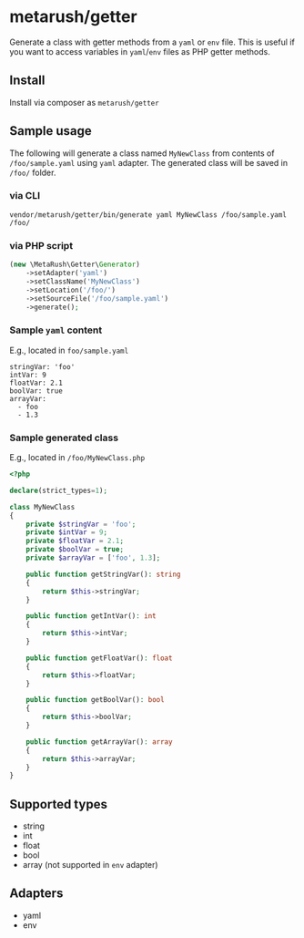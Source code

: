 # metarush/getter

Generate a class with getter methods from a `yaml` or `env` file.
This is useful if you want to access variables in `yaml`/`env` files as PHP getter methods.

## Install

Install via composer as `metarush/getter`

## Sample usage

The following will generate a class named `MyNewClass` from contents of `/foo/sample.yaml` using `yaml` adapter.
The generated class will be saved in `/foo/` folder.

### via CLI

`vendor/metarush/getter/bin/generate yaml MyNewClass /foo/sample.yaml /foo/`

### via PHP script

```php
(new \MetaRush\Getter\Generator)
    ->setAdapter('yaml')
    ->setClassName('MyNewClass')
    ->setLocation('/foo/')
    ->setSourceFile('/foo/sample.yaml')
    ->generate();
```

### Sample `yaml` content

E.g., located in `foo/sample.yaml`

    stringVar: 'foo'
    intVar: 9
    floatVar: 2.1
    boolVar: true
    arrayVar:
      - foo
      - 1.3

### Sample generated class

E.g., located in `/foo/MyNewClass.php`

```php
<?php

declare(strict_types=1);

class MyNewClass
{
    private $stringVar = 'foo';
    private $intVar = 9;
    private $floatVar = 2.1;
    private $boolVar = true;
    private $arrayVar = ['foo', 1.3];

    public function getStringVar(): string
    {
        return $this->stringVar;
    }

    public function getIntVar(): int
    {
        return $this->intVar;
    }

    public function getFloatVar(): float
    {
        return $this->floatVar;
    }

    public function getBoolVar(): bool
    {
        return $this->boolVar;
    }

    public function getArrayVar(): array
    {
        return $this->arrayVar;
    }
}
```

## Supported types

- string
- int
- float
- bool
- array (not supported in `env` adapter)

## Adapters

- yaml
- env
